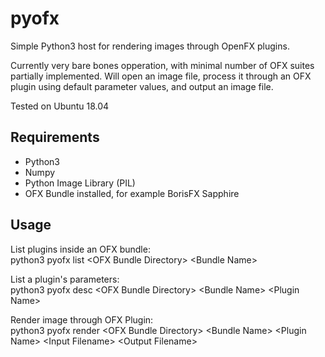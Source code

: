 # pyofx
Simple Python3 host for rendering images through OpenFX plugins.

Currently very bare bones opperation, with minimal number of OFX suites partially implemented. Will open an image file, process it through an OFX plugin using default parameter values, and output an image file. 

Tested on Ubuntu 18.04

## Requirements

* Python3
* Numpy
* Python Image Library (PIL)
* OFX Bundle installed, for example BorisFX Sapphire

## Usage

List plugins inside an OFX bundle:  
python3 pyofx list \<OFX Bundle Directory\> \<Bundle Name\>

List a plugin's parameters:  
python3 pyofx desc \<OFX Bundle Directory\> \<Bundle Name\> \<Plugin Name\>

Render image through OFX Plugin:  
python3 pyofx render \<OFX Bundle Directory\> \<Bundle Name\> \<Plugin Name\> \<Input Filename\> \<Output Filename\>

